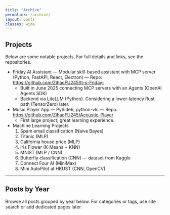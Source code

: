 ```yaml
---
title: "Archive"
permalink: /archive/
layout: posts
classes: wide
---
```


## Projects

Below are some notable projects. For full details and links, see the repositories.

- Friday AI Assistant — Modular skill-based assistant with MCP server (Python, FastAPI, React, Electron) — Repo: https://github.com/ZihaoFU245/It-s-Friday-
	- Built in June 2025 connecting MCP servers with an Agents (OpenAI Agents SDK)
	- Backend via LiteLLM (Python). Considering a lower-latency Rust path (TensorZero) later.
- Music Player App — PySide6, python-vlc — Repo: https://github.com/ZihaoFU245/Acoustic-Player
	- First large project; great learning experience.
- Machine Learning Projects
	1. Spam email classification (Naive Bayes)
	2. Titanic (MLP)
	3. California house price (MLP)
	4. Iris Flower (K-Means + KNN)
	5. MNIST (MLP / CNN)
	6. Butterfly classification (CNN) — dataset from Kaggle
	7. Connect Four AI (MiniMax)
	8. Mini AutoPilot at HKUST (CNN, OpenCV)

---

## Posts by Year

Browse all posts grouped by year below. For categories or tags, use site search or add dedicated pages later.
